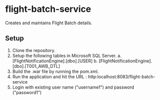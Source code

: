 # flight-batch-service
Creates and maintains Flight Batch details.

Setup
-----
1. Clone the repository.
2. Setup the following tables in Microsoft SQL Server.
  a. [FlightNotificationEngine].[dbo].[USER]
  b. [FlightNotificationEngine].[dbo].[T001_AWB_DTL]
3. Build the .war file by running the pom.xml.
4. Run the application and hit the URL : http:localhost:8083/flight-batch-service
5. Login with existing user name ("username1") and password ("password1")
